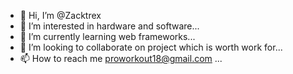- 👋 Hi, I’m @Zacktrex
- 👀 I’m interested in hardware and software...
- 🌱 I’m currently learning web frameworks...
- 💞️ I’m looking to collaborate on project which is worth work for...
- 📫 How to reach me proworkout18@gmail.com ...

<!---
Zacktrex/Zacktrex is a ✨ special ✨ repository because its `README.md` (this file) appears on your GitHub profile.
You can click the Preview link to take a look at your changes.
--->
